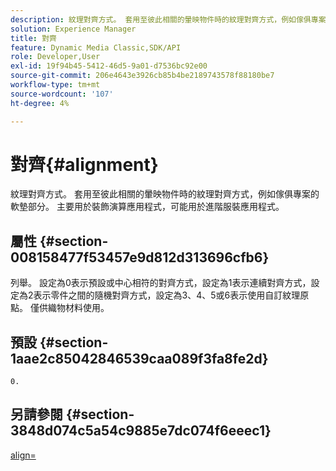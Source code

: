 ```yaml
---
description: 紋理對齊方式。 套用至彼此相關的暈映物件時的紋理對齊方式，例如傢俱專案的軟墊部分。 主要用於裝飾演算應用程式，可能用於進階服裝應用程式。
solution: Experience Manager
title: 對齊
feature: Dynamic Media Classic,SDK/API
role: Developer,User
exl-id: 19f94b45-5412-46d5-9a01-d7536bc92e00
source-git-commit: 206e4643e3926cb85b4be2189743578f88180be7
workflow-type: tm+mt
source-wordcount: '107'
ht-degree: 4%

---
```


# 對齊{#alignment}

紋理對齊方式。 套用至彼此相關的暈映物件時的紋理對齊方式，例如傢俱專案的軟墊部分。 主要用於裝飾演算應用程式，可能用於進階服裝應用程式。

## 屬性 {#section-008158477f53457e9d812d313696cfb6}

列舉。 設定為0表示預設或中心相符的對齊方式，設定為1表示連續對齊方式，設定為2表示零件之間的隨機對齊方式，設定為3、4、5或6表示使用自訂紋理原點。 僅供織物材料使用。

## 預設 {#section-1aae2c85042846539caa089f3fa8fe2d}

`0.`

## 另請參閱 {#section-3848d074c5a54c9885e7dc074f6eeec1}

[align=](../../../../../ir-api/http-protocol/image-rendering-api-ref/c-ir-http-protocol-ref/c-ir-http-protocol-command-reference/r-ir-align.md#reference-4d63baa522ce42f9b15167ba34c5c6a7)
